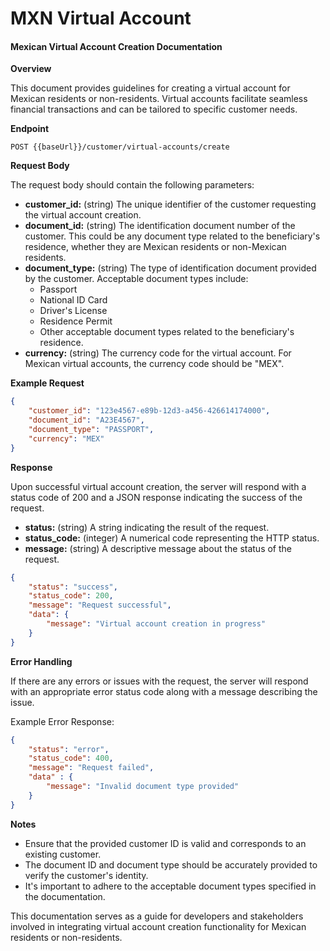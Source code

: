 # MXN Virtual Account

#### Mexican Virtual Account Creation Documentation

**Overview**

This document provides guidelines for creating a virtual account for Mexican residents or non-residents. Virtual accounts facilitate seamless financial transactions and can be tailored to specific customer needs.

**Endpoint**

`POST {{baseUrl}}/customer/virtual-accounts/create`

**Request Body**

The request body should contain the following parameters:

* **customer\_id:** (string) The unique identifier of the customer requesting the virtual account creation.
* **document\_id:** (string) The identification document number of the customer. This could be any document type related to the beneficiary's residence, whether they are Mexican residents or non-Mexican residents.
* **document\_type:** (string) The type of identification document provided by the customer. Acceptable document types include:
  * Passport
  * National ID Card
  * Driver's License
  * Residence Permit
  * Other acceptable document types related to the beneficiary's residence.
* **currency:** (string) The currency code for the virtual account. For Mexican virtual accounts, the currency code should be "MEX".

**Example Request**

```json
{
    "customer_id": "123e4567-e89b-12d3-a456-426614174000",
    "document_id": "A23E4567",
    "document_type": "PASSPORT",
    "currency": "MEX"
}
```

**Response**

Upon successful virtual account creation, the server will respond with a status code of 200 and a JSON response indicating the success of the request.

* **status:** (string) A string indicating the result of the request.
* **status\_code:** (integer) A numerical code representing the HTTP status.
* **message:** (string) A descriptive message about the status of the request.

```json
{
    "status": "success",
    "status_code": 200,
    "message": "Request successful",
    "data": {
        "message": "Virtual account creation in progress"
    }
}
```

**Error Handling**

If there are any errors or issues with the request, the server will respond with an appropriate error status code along with a message describing the issue.

Example Error Response:

```json
{
    "status": "error",
    "status_code": 400,
    "message": "Request failed",
    "data" : {
        "message": "Invalid document type provided"
    }
}
```

**Notes**

* Ensure that the provided customer ID is valid and corresponds to an existing customer.
* The document ID and document type should be accurately provided to verify the customer's identity.
* It's important to adhere to the acceptable document types specified in the documentation.

This documentation serves as a guide for developers and stakeholders involved in integrating virtual account creation functionality for Mexican residents or non-residents.
